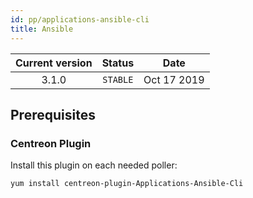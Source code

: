 ```yaml
---
id: pp/applications-ansible-cli
title: Ansible
---
```


| Current version | Status | Date |
| :-: | :-: | :-: |
| 3.1.0 | `STABLE` | Oct 17 2019 |


## Prerequisites

### Centreon Plugin

Install this plugin on each needed poller:

    yum install centreon-plugin-Applications-Ansible-Cli

